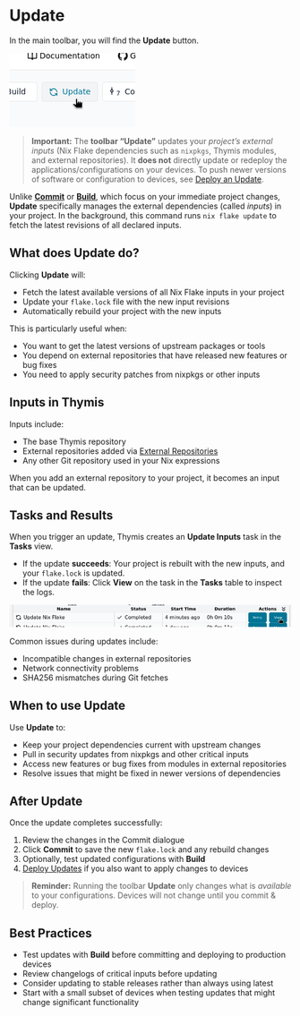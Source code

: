 # Update

In the main toolbar, you will find the **Update** button.

![Update Button](./update-button.png)

> **Important:** The **toolbar “Update”** updates your *project’s external inputs* (Nix Flake dependencies such as `nixpkgs`, Thymis modules, and external repositories).
> It **does not** directly update or redeploy the applications/configurations on your devices.
> To push newer versions of software or configuration to devices, see [Deploy an Update](../../device-lifecycle/update.md).


Unlike [**Commit**](commit.md) or [**Build**](build.md), which focus on your immediate project changes, **Update** specifically manages the external dependencies (called *inputs*) in your project.
In the background, this command runs `nix flake update` to fetch the latest revisions of all declared inputs.


## What does Update do?

Clicking **Update** will:

- Fetch the latest available versions of all Nix Flake inputs in your project
- Update your `flake.lock` file with the new input revisions
- Automatically rebuild your project with the new inputs

This is particularly useful when:

- You want to get the latest versions of upstream packages or tools
- You depend on external repositories that have released new features or bug fixes
- You need to apply security patches from nixpkgs or other inputs


## Inputs in Thymis

Inputs include:

- The base Thymis repository
- External repositories added via [External Repositories](../../external-projects/external-repositories.md)
- Any other Git repository used in your Nix expressions

When you add an external repository to your project, it becomes an input that can be updated.


## Tasks and Results

When you trigger an update, Thymis creates an **Update Inputs** task in the **Tasks** view.

- If the update **succeeds**: Your project is rebuilt with the new inputs, and your `flake.lock` is updated.
- If the update **fails**: Click **View** on the task in the **Tasks** table to inspect the logs.

![Update Task](./update-task.png)

Common issues during updates include:
- Incompatible changes in external repositories
- Network connectivity problems
- SHA256 mismatches during Git fetches


## When to use Update

Use **Update** to:

- Keep your project dependencies current with upstream changes
- Pull in security updates from nixpkgs and other critical inputs
- Access new features or bug fixes from modules in external repositories
- Resolve issues that might be fixed in newer versions of dependencies


## After Update

Once the update completes successfully:

1. Review the changes in the Commit dialogue
2. Click **Commit** to save the new `flake.lock` and any rebuild changes
3. Optionally, test updated configurations with **Build**
4. [Deploy Updates](../../device-lifecycle/update.md) if you also want to apply changes to devices

> **Reminder:** Running the toolbar **Update** only changes what is *available* to your configurations. Devices will not change until you commit & deploy.


## Best Practices

- Test updates with **Build** before committing and deploying to production devices
- Review changelogs of critical inputs before updating
- Consider updating to stable releases rather than always using latest
- Start with a small subset of devices when testing updates that might change significant functionality
